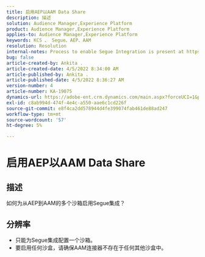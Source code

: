 ```yaml
---
title: 启用AEP以AAM Data Share
description: 描述
solution: Audience Manager,Experience Platform
product: Audience Manager,Experience Platform
applies-to: Audience Manager,Experience Platform
keywords: KCS 、 Segue、AEP、AAM
resolution: Resolution
internal-notes: Process to enable Segue Integration is present at https://wiki.corp.adobe.com/pages/viewpage.action?spaceKey=supportdelivery&title=AEP+Segments+not+Populating+in+AAM internal link.
bug: false
article-created-by: Ankita .
article-created-date: 4/5/2022 8:34:00 AM
article-published-by: Ankita .
article-published-date: 4/5/2022 8:36:27 AM
version-number: 4
article-number: KA-19075
dynamics-url: https://adobe-ent.crm.dynamics.com/main.aspx?forceUCI=1&pagetype=entityrecord&etn=knowledgearticle&id=45284320-bbb4-ec11-983f-000d3a5d0e57
exl-id: c8ab994d-474f-4e4c-a550-aae6c1cd226f
source-git-commit: e8f4ca2dd578944d4fe399074fab461de88ad247
workflow-type: tm+mt
source-wordcount: '57'
ht-degree: 5%

---
```


# 启用AEP以AAM Data Share

## 描述

如何为从AEP到AAM的多个沙箱启用Segue集成？

## 分辨率


- 只能为Segue集成配置一个沙箱。
- 要启用任何沙盒，请确保AAM连接器不存在于任何其他沙盒中。
